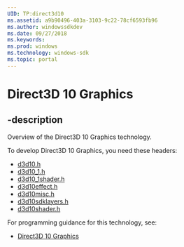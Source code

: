 ```yaml
---
UID: TP:direct3d10
ms.assetid: a9b90496-403a-3103-9c22-78cf6593fb96
ms.author: windowssdkdev
ms.date: 09/27/2018
ms.keywords: 
ms.prod: windows
ms.technology: windows-sdk
ms.topic: portal
---
```


# Direct3D 10 Graphics

## -description

Overview of the Direct3D 10 Graphics technology.

To develop Direct3D 10 Graphics, you need these headers:

 * [d3d10.h](../d3d10/index.md)
 * [d3d10_1.h](../d3d10_1/index.md)
 * [d3d10_1shader.h](../d3d10_1shader/index.md)
 * [d3d10effect.h](../d3d10effect/index.md)
 * [d3d10misc.h](../d3d10misc/index.md)
 * [d3d10sdklayers.h](../d3d10sdklayers/index.md)
 * [d3d10shader.h](../d3d10shader/index.md)

For programming guidance for this technology, see:
* [Direct3D 10 Graphics](/windows/desktop/direct3d10)


